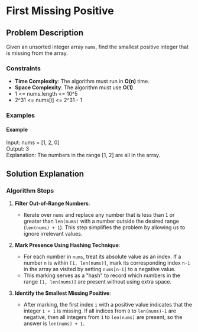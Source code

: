 # First Missing Positive

## Problem Description

Given an unsorted integer array `nums`, find the smallest positive integer that is missing from the array.

### Constraints
- **Time Complexity**: The algorithm must run in **O(n)** time.
- **Space Complexity**: The algorithm must use **O(1)**
- 1 <= nums.length <= 10^5
- 2^31 <= nums[i] <= 2^31 - 1

### Examples

#### Example
Input: nums = [1, 2, 0] <br>
Output: 3 <br>
Explanation: The numbers in the range [1, 2] are all in the array.

## Solution Explanation

### Algorithm Steps

1. **Filter Out-of-Range Numbers**:
   - Iterate over `nums` and replace any number that is less than `1` or greater than `len(nums)` with a number outside the desired range (`len(nums) + 1`). This step simplifies the problem by allowing us to ignore irrelevant values.

2. **Mark Presence Using Hashing Technique**:
   - For each number in `nums`, treat its absolute value as an index. If a number `n` is within `[1, len(nums)]`, mark its corresponding index `n-1` in the array as visited by setting `nums[n-1]` to a negative value.
   - This marking serves as a "hash" to record which numbers in the range `[1, len(nums)]` are present without using extra space.

3. **Identify the Smallest Missing Positive**:
   - After marking, the first index `i` with a positive value indicates that the integer `i + 1` is missing. If all indices from `0` to `len(nums)-1` are negative, then all integers from `1` to `len(nums)` are present, so the answer is `len(nums) + 1`.
